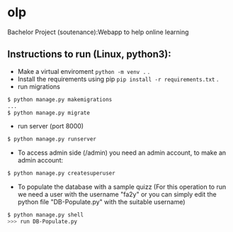 # olp
Bachelor Project (soutenance):Webapp to help online learning

## Instructions to run (Linux, python3):
- Make a virtual enviroment `python -m venv .` .
- Install the requirements using pip `pip install -r requirements.txt` .
- run migrations
```bash
$ python manage.py makemigrations
...
$ python manage.py migrate
```
- run server (port 8000)
```bash
$ python manage.py runserver
```
- To access admin side (/admin) you need an admin account, to make an admin account:
```bash
$ python manage.py createsuperuser
```
- To populate the database with a sample quizz (For this operation to run we need a user with the username "fa2y" or you can simply edit the python file "DB-Populate.py" with the suitable username)
```bash
$ python manage.py shell
>>> run DB-Populate.py
```

